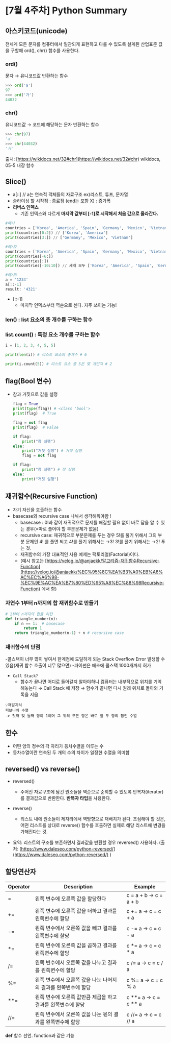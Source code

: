 # [7월 4주차] Python Summary

## **아스키코드(unicode)**
전세계 모든 문자를 컴퓨터에서 일관되게 표현하고 다룰 수 있도록 설계된 산업표준 
값을 구할때 ord(), chr() 함수를 사용한다.

### ord()
문자 → 유니코드값 반환하는 함수

```python
>>> ord('a')
97
>>> ord('가')
44032
```

### chr()
유니코드값 → 코드에 해당하는 문자 반환하는 함수

```python
>>> chr(97)
'a'
>>> chr(44032)
'가'
```
출처: [https://wikidocs.net/32#chr](https://wikidocs.net/32#chr) wikidocs, 05-5 내장 함수

## Slice()
- a[<start>:<end>:<step>]  // a는 연속적 객체들의 자료구조 ex)리스트, 튜프, 문자열
- 슬라이싱 할 시작점 : 종료점 (end는 포함 X) : 증가폭
- **리버스 인덱스**
    - 기존 인덱스와 다르게 **마지막 값부터 [-1]로 시작해서 처음 값으로 올라간다.**

```python
#예시
countries = ['Korea', 'America', 'Spain', 'Germany', 'Mexico', 'Vietnam']
print(countries[0:2]) // ['Korea', 'America']
print(countries[3:]) // ['Germany', 'Mexico', 'Vietnam']

#예시2
countries = ['Korea', 'America', 'Spain', 'Germany', 'Mexico', 'Vietnam']
print(countries[-6:]) 
print(countries[:])
print(countries[-10:10]) // 세개 모두 ['Korea', 'America', 'Spain', 'Germany', 'Mexico', 'Vietnam']

#예시3
a = '1234'
a[::-1]
result: '4321'
```

- [::-1]
    - 마지막 인덱스부터 역순으로 센다. 자주 쓰이는 기능!

### len() : list 요소의 총 개수를 구하는 함수


### list.count() : 특정 요소 개수를 구하는 함수
```python
i = [1, 2, 3, 4, 5, 5]

print(len(i)) # 리스트 요소의 총개수 # 6

print(i.count(5)) # 리스트 요소 중 5은 몇 개인지 # 2
```

## flag(Bool 변수)
- 참과 거짓으로 값을 설정
    
    ```python
    flag = True
    print(type(flag)) # <class 'bool'>
    print(flag)  # True   
    
    flag = not flag
    print(flag)  # False 
    
    if flag:
        print("참 실행")
    else:
        print("거짓 실행") # 거짓 실행
        flag = not flag
    
    if flag:
        print("참 실행") # 참 실행 
    else:
        print("거칫 실행")
    ```
    

## 재귀함수(Recursive Function)
- 자기 자신을 호출하는 함수
- basecase와 recursive case 나눠서 생각해줘야함 !
    - basecase : 0!과 같이 재귀적으로 문제를 해결할 필요 없이 바로 답을 알 수 있는 경우(=따로 풀어야 할 부분문제가 없음)
    - recursive case: 재귀적으로 부분문제를 푸는 경우 5!를 풀기 위해서 그의 부분 문제인 4! 를 풀면 되고 4!를 풀기 위해서는 →3! 3!를 풀기 위해서는 →2! 푸는 것. 
    - 재귀함수의 가장 대표적인 사용 예제는 팩토리얼(Factorial)이다. 
    - (예시 참고는 [https://velog.io/@anjaekk/알고리즘-재귀함수Recursive-Function](https://velog.io/@anjaekk/%EC%95%8C%EA%B3%A0%EB%A6%AC%EC%A6%98-%EC%9E%AC%EA%B7%80%ED%95%A8%EC%88%98Recursive-Function) 에서 함)
    


### 자연수 1부터 n까지의 합 재귀함수로 만들기
```python
# 1부터 n까지의 합을 리턴
def triangle_number(n):
    if n == 1:  # basecase 
        return 1
    return triangle_number(n-1) + n # recursive case
```



### 재귀함수의 단점
-콜스택이 너무 많이 쌓여서 한계점에 도달하게 되는 Stack Overflow Error 발생할 수 있음(재귀 함수 호출이 너무 많으면) 
-파이썬은 애초에 콜스택 1000개까지 허가 
- `Call Stack?` 
    * 함수가 끝나면 어디로 들어갈지 알아야하니 컴퓨터는 내부적으로 위치를 기억해놓는다 → Call Stack 에 저장 → 함수가 끝나면 다시 원래 위치로 돌아와 기록을 지움

```plain
💡깨알지식
피보나치 수열
-> 첫째 및 둘째 항이 1이며 그 뒤의 모든 항은 바로 앞 두 항의 합인 수열
```
## **한수**
- 어떤 양의 정수의 각 자리가 등차수열을 이루는 수 
- 등차수열이란 연속된 두 개의 수의  차이가 일정한 수열을 의미함

## **reversed() vs reverse()**
- reversed()
    - 주어진 자료구조에 담긴 원소들을 역순으로 순회할 수 있도록 반복자(iterator)를 결과값으로 반환한다. **반복자 타입**을 사용한다. 

- reverse()
    - 리스트 내에 원소들이 제자리에서 역방향으로 재배치가 된다. 조심해야 할 것은, 어떤 리스트를 상대로 reverse() 함수를 호출하면 실제로 해당 리스트에 변경을 가해진다는 것.

- 요약: 리스트의 구조를 보존하면서 결과값을 반환할 경우 reversed() 사용하자. 
(출처: [https://www.daleseo.com/python-reversed/](https://www.daleseo.com/python-reversed/) )

## **할당연산자**
| Operator | Description | Example |
| --- | --- | --- |
| = | 왼쪽 변수에 오른쪽 값을 할당한다 | c = a + b → c = a + b |
| += | 왼쪽 변수에 오른쪽 값을 더하고 결과를 왼쪽변수에 할당 | c += a → c = c + a |
| -= | 왼쪽 변수에서 오른쪽 값을 빼고 결과를 왼쪽변수에 할당 | c -= a → c = c - a |
| *= | 왼쪽 변수에 오른쪽 값을 곱하고 결과를 왼쪽변수에 할당 | c *= a → c = c * a |
| /= | 왼쪽 변수에서 오른쪽 값을 나누고 결과를 왼쪽변수에 할당 | c /= a → c = c / a |
| %= | 왼쪽 변수에서 오른쪽 값을 나눈 나머지의 결과를 왼쪽변수에 할당 | c %= a → c = c % a |
| **= | 왼쪽 변수에 오른쪽 값만큼 제곱을 하고 결과를 왼쪽변수에 할당 | c **= a → c = c ** a |
| //= | 왼쪽 변수에서 오른쪽 값을 나눈 몫의 결과를 왼쪽변수에 할당 | c //= a → c = c // a |

**def**
함수 선언. function과 같은 기능